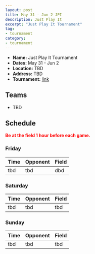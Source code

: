 ```yaml
---
layout: post
title: May 31 - Jun 2 JPI
description: Just Play It
excerpt: "Just Play It Tournament"
tag:
- tournament
category:
- tournament
---
```

* **Name:** Just Play It Tournament
* **Dates:** May 31 - Jun 2
* **Location:** TBD
* **Address:** TBD
* **Tournament:** [link](https://www.nehurricanes.net/tbd)

## Teams

* TBD


## Schedule
**<span style="color:red">Be at the field 1 hour before each game.</span>**

### Friday

| Time | Opponent | Field |
|:---  |:---      |:---   |
| tbd  | tbd      | dbd  |


### Saturday

| Time | Opponent | Field |
|:---  |:---      |:---   |
| tbd  | tbd      | tbd  |


### Sunday

| Time | Opponent | Field |
|:---  |:---      |:---   |
| tbd  | tbd      | tbd  |



